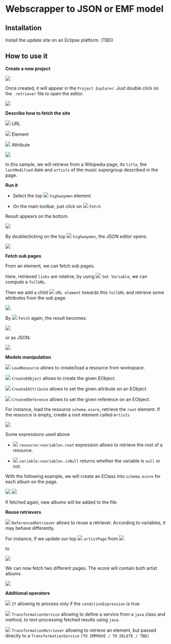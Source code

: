 # Webscrapper to JSON or EMF model

## Installation

Install the update site on an Eclipse platform. (TBD)

## How to use it

**Create a new project**

![](images/new-project.png)

Once created, it will appear in the `Project Explorer`. Just double click on the `.retriever` file to open the editor.

![](images/wiki-project.png)

**Describe how to fetch the site**

![](plugins/org.pdulvp.retriever.edit/icons/full/obj16/URLRetriever.png) URL

![](plugins/org.pdulvp.retriever.edit/icons/full/obj16/ElementRetriever.png) Element

![](plugins/org.pdulvp.retriever.edit/icons/full/obj16/AttributeRetriever.png) Attribute


![](images/fetch.png)

In this sample, we will retrieve from a Wikipedia page, its `title`, the `lastModified` date and `artists` of the music supergroup described in the page.

**Run it**

- Select the top ![](plugins/org.pdulvp.retriever.edit/icons/full/obj16/URLRetriever.png) `highwaymen` element

- On the main toolbar, just click on ![](plugins/org.pdulvp.retriever.ui/icons/obj16/fetch.gif) `Fetch`

Result appears on the bottom.

![](images/result.png)

By doubleclicking on the top ![](plugins/org.pdulvp.retriever.edit/icons/full/obj16/URIResult.png) `highwaymen`, the JSON editor opens.

![](images/result-json.png)

**Fetch sub pages**

From an element, we can fetch sub pages. 

Here, retrieved `links` are relative, by using ![](plugins/org.pdulvp.retriever.edit/icons/full/obj16/SetVariable.png) `Set Variable`, we can compute a `fullURL`.

Then we add a child ![](plugins/org.pdulvp.retriever.edit/icons/full/obj16/URLRetriever.png) `URL element` towards this `fullURL` and retrieve some attributes from the sub page.

![](images/sub-page.png)

By ![](plugins/org.pdulvp.retriever.ui/icons/obj16/fetch.gif) `Fetch` again, the result becomes:

![](images/result-sub-page.png)

or as JSON: 

![](images/result-sub-page-json.png)

**Models manipulation**

![](plugins/org.pdulvp.retriever.edit/icons/full/obj16/LoadResource.png) `LoadResource` allows to create/load a resource from workspace.

![](plugins/org.pdulvp.retriever.edit/icons/full/obj16/CreateEObject.png) `CreateEObject` allows to create the given EObject.

![](plugins/org.pdulvp.retriever.edit/icons/full/obj16/CreateEAttribute.png) `CreateEAttribute` allows to set the given attribute on an EObject.

![](plugins/org.pdulvp.retriever.edit/icons/full/obj16/CreateEReference.png) `CreateEReference` allows to set the given reference on an EObject.

For instance, load the resource `schema.ecore`, retrieve the `root` element. If the resource is empty, create a root element called `Artists`

![](images/emf-root.png)

Some expressions used above

- ![](plugins/org.pdulvp.retriever.edit/icons/full/obj16/SetVariable.png) `resource:<variable>.root` expression allows to retrieve the root of a resource.

- ![](plugins/org.pdulvp.retriever.edit/icons/full/obj16/SetVariable.png) `variable:<variable>.isNull` returns whether the variable is `null` or not.


With the following example, we will create an EClass into `schema.ecore` for each album on the page.

![](images/emf-fetch-artist-page.png)
![](images/emf-ecore-cash.png)

If fetched again, new albums will be added to the file.

**Reuse retrievers**

![](plugins/org.pdulvp.retriever.edit/icons/full/obj16/ReferencedRetriever.png) `ReferencedRetriever` allows to reuse a retriever. According to variables, it may behave differently.

For instance, if we update our top ![](plugins/org.pdulvp.retriever.edit/icons/full/obj16/URLRetriever.png) `artistPage` from 
![](images/retriever-artist-cash.png)

to 

![](images/reuse-retriever.png)

We can now fetch two different pages. The ecore will contain both artist albums.

![](images/ecore-all-albums.png)

**Additional operators**

![](plugins/org.pdulvp.retriever.edit/icons/full/obj16/URLRetriever.png) `If` allowing to process only if the `conditionExpression` is true

![](plugins/org.pdulvp.retriever.edit/icons/full/obj16/TransformationService.png) `TransformationService` allowing to define a service from a `java` class and method, to text-processing fetched results using `java`.

![](plugins/org.pdulvp.retriever.edit/icons/full/obj16/TransformationRetriever.png) `TransformationRetriever` allowing to retrieve an element, but passed directly to a `TransformationService` `[TO IMPROVE / TO DELETE / TBD]`

